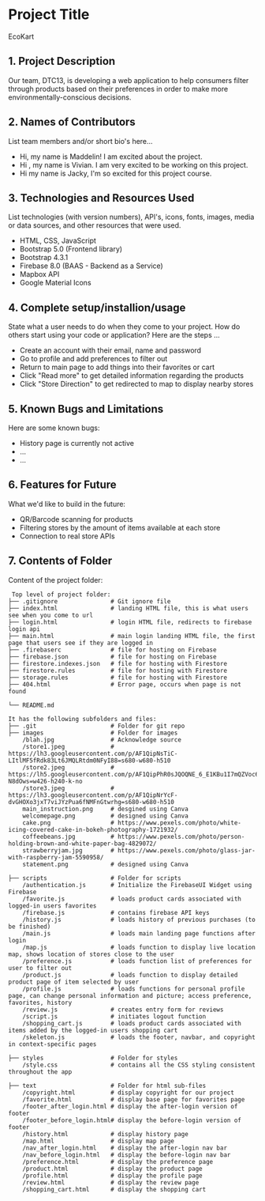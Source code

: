 # Project Title
EcoKart

## 1. Project Description
Our team, DTC13, is developing a web application to help consumers filter through products based on their preferences in order to make more environmentally-conscious decisions.

## 2. Names of Contributors
List team members and/or short bio's here... 
- Hi, my name is Maddelin! I am excited about the project.
- Hi , my name is Vivian. I am very excited to be working on this project.
- Hi my name is Jacky, I'm so excited for this project course.

## 3. Technologies and Resources Used

List technologies (with version numbers), API's, icons, fonts, images, media or data sources, and other resources that were used.

- HTML, CSS, JavaScript
- Bootstrap 5.0 (Frontend library)
- Bootstrap 4.3.1
- Firebase 8.0 (BAAS - Backend as a Service)
- Mapbox API
- Google Material Icons

## 4. Complete setup/installion/usage

State what a user needs to do when they come to your project. How do others start using your code or application?
Here are the steps ...

- Create an account with their email, name and password
- Go to profile and add preferences to filter out
- Return to main page to add things into their favorites or cart
- Click "Read more" to get detailed information regarding the products
- Click "Store Direction" to get redirected to map to display nearby stores

## 5. Known Bugs and Limitations

Here are some known bugs:

- History page is currently not active
- ...
- ...

## 6. Features for Future

What we'd like to build in the future:

- QR/Barcode scanning for products
- Filtering stores by the amount of items available at each store
- Connection to real store APIs

## 7. Contents of Folder

Content of the project folder:

```
 Top level of project folder:
├── .gitignore               # Git ignore file
├── index.html               # landing HTML file, this is what users see when you come to url
├── login.html               # login HTML file, redirects to firebase login api
├── main.html                # main login landing HTML file, the first page that users see if they are logged in
├── .firebaserc              # file for hosting on Firebase
├── firebase.json            # file for hosting on Firebase
├── firestore.indexes.json   # file for hosting with Firestore
├── firestore.rules          # file for hosting with Firestore
├── storage.rules            # file for hosting with Firestore
├── 404.html                 # Error page, occurs when page is not found

└── README.md

It has the following subfolders and files:
├── .git                     # Folder for git repo
├── images                   # Folder for images
    /blah.jpg                # Acknowledge source
    /store1.jpeg             # https://lh3.googleusercontent.com/p/AF1QipNsTiC-LItlMF5fRdk83Lt6JMQLRtdm0NFyI88=s680-w680-h510
    /store2.jpeg             # https://lh5.googleusercontent.com/p/AF1QipPhR0sJQOQNE_6_E1KBu1I7mQZVoc6Z7-N8dOws=w426-h240-k-no
    /store3.jpeg             # https://lh3.googleusercontent.com/p/AF1QipNrYcF-dvGHOXo3jxT7viJYzPua6fNMFnGtwrhg=s680-w680-h510
    main_instruction.png     # desgined using Canva
    welcomepage.png          # designed using Canva
    cake.png                 # https://www.pexels.com/photo/white-icing-covered-cake-in-bokeh-photography-1721932/
    coffeebeans.jpg          # https://www.pexels.com/photo/person-holding-brown-and-white-paper-bag-4829072/
    strawberryjam.jpg        # https://www.pexels.com/photo/glass-jar-with-raspberry-jam-5590958/
    statement.png            # designed using Canva

├── scripts                  # Folder for scripts
    /authentication.js       # Initialize the FirebaseUI Widget using Firebase
    /favorite.js             # loads product cards associated with logged-in users favorites
    /firebase.js             # contains firebase API keys
    /history.js              # loads history of previous purchases (to be finished)
    /main.js                 # loads main landing page functions after login
    /map.js                  # loads function to display live location map, shows location of stores close to the user
    /preference.js           # loads function list of preferences for user to filter out
    /product.js              # loads function to display detailed product page of item selected by user
    /profile.js              # loads functions for personal profile page, can change personal information and picture; access preference, favorites, history
    /review.js               # creates entry form for reviews
    /script.js               # initiates logout function
    /shopping_cart.js        # loads product cards associated with items added by the logged-in users shopping cart
    /skeleton.js             # loads the footer, navbar, and copyright in context-specific pages

├── styles                   # Folder for styles
    /style.css               # contains all the CSS styling consistent throughout the app

├── text                     # Folder for html sub-files
    /copyright.html          # display copyright for our project
    /favorite.html           # display base page for favorites page
    /footer_after_login.html # display the after-login version of footer
    /footer_before_login.html# display the before-login version of footer
    /history.html            # display history page
    /map.html                # display map page
    /nav_after_login.html    # display the after-login nav bar
    /nav_before_login.html   # display the before-login nav bar
    /preference.html         # display the preference page
    /product.html            # display the product page
    /profile.html            # display the profile page
    /review.html             # display the review page
    /shopping_cart.html      # display the shopping cart

